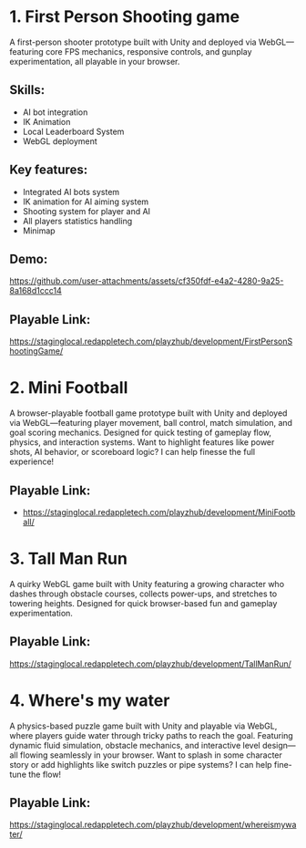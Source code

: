 # 1. First Person Shooting game
A first-person shooter prototype built with Unity and deployed via WebGL—featuring core FPS mechanics, responsive controls, and gunplay experimentation, all playable in your browser.

## Skills: 
- AI bot integration
- IK Animation
- Local Leaderboard System
- WebGL deployment

## Key features:
- Integrated AI bots system
- IK animation for AI aiming system
- Shooting system for player and AI
- All players statistics handling
- Minimap

## Demo:
https://github.com/user-attachments/assets/cf350fdf-e4a2-4280-9a25-8a168d1ccc14

## Playable Link:
https://staginglocal.redappletech.com/playzhub/development/FirstPersonShootingGame/

# 2. Mini Football 
A browser-playable football game prototype built with Unity and deployed via WebGL—featuring player movement, ball control, match simulation, and goal scoring mechanics. Designed for quick testing of gameplay flow, physics, and interaction systems.
Want to highlight features like power shots, AI behavior, or scoreboard logic? I can help finesse the full experience!

## Playable Link:
- https://staginglocal.redappletech.com/playzhub/development/MiniFootball/

# 3. Tall Man Run
A quirky WebGL game built with Unity featuring a growing character who dashes through obstacle courses, collects power-ups, and stretches to towering heights. Designed for quick browser-based fun and gameplay experimentation.

## Playable Link:
https://staginglocal.redappletech.com/playzhub/development/TallManRun/

# 4. Where's my water
A physics-based puzzle game built with Unity and playable via WebGL, where players guide water through tricky paths to reach the goal. Featuring dynamic fluid simulation, obstacle mechanics, and interactive level design—all flowing seamlessly in your browser.
Want to splash in some character story or add highlights like switch puzzles or pipe systems? I can help fine-tune the flow!

## Playable Link:
https://staginglocal.redappletech.com/playzhub/development/whereismywater/



